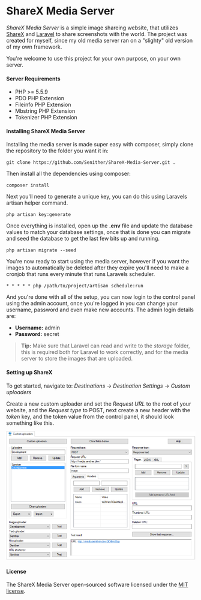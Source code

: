 ShareX Media Server
===================

*ShareX Media Server* is a simple image shareing website, that utilizes [ShareX](https://getsharex.com/) and [Laravel](http://laravel.com/) to share screenshots with the world. The project was created for myself, since my old media server ran on a "slighty" old version of my own framework.

You're welcome to use this project for your own purpose, on your own server.

#### Server Requirements

 - PHP >= 5.5.9
 - PDO PHP Extension
 - Fileinfo PHP Extension
 - Mbstring PHP Extension
 - Tokenizer PHP Extension

#### Installing ShareX Media Server

Installing the media server is made super easy with composer, simply clone the repository to the folder you want it in:

    git clone https://github.com/Senither/ShareX-Media-Server.git .

Then install all the dependencies using composer:

    composer install

Next you'll need to generate a unique key, you can do this using Laravels artisan helper command.

    php artisan key:generate

Once everything is installed, open up the **.env** file and update the database values to match your database settings, once that is done you can migrate and seed the database to get the last few bits up and running.

    php artisan migrate --seed

You're now ready to start using the media server, however if you want the images to automatically be deleted after they expire you'll need to make a cronjob that runs every minute that runs Laravels scheduler.

    * * * * * php /path/to/project/artisan schedule:run

And you're done with all of the setup, you can now login to the control panel using the admin account, once you're logged in you can change your username, password and even make new accounts.
The admin login details are:

 * __Username:__ admin
 * __Password:__ secret

> **Tip:** Make sure that Laravel can read and write to the *storage* folder, this is required both for Laravel to work correctly, and for the media server to store the images that are uploaded.

#### Setting up ShareX

To get started, navigate to: *Destinations* -> *Destination Settings* -> *Custom uploaders*

Create a new custom uploader and set the *Request URL* to the root of your website, and the _Request type_ to POST, next create a new header with the _token_ key, and the token value from the control panel, it should look something like this. 

![ShareX - Custom Uploaders Page](ShareX-custom-uploaders-page.png "ShareX - Custom Uploaders Page")

#### License

The ShareX Media Server open-sourced software licensed under the [MIT license](http://opensource.org/licenses/MIT).
